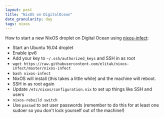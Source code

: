 ```yaml
---
layout: post
title: "NixOS on DigitalOcean"
date_granularity: day
tags: nixos
---
```


How to start a new NixOS droplet on Digital Ocean using
[nixos-infect](https://github.com/elitak/nixos-infect):

* Start an Ubuntu 16.04 droplet
* Enable ipv6
* Add your key to `~/.ssh/authorized_keys` and SSH in as root
* `wget https://raw.githubusercontent.com/elitak/nixos-infect/master/nixos-infect`
* `bash nixos-infect`
* NixOS will install (this takes a little while) and the machine will reboot.
* SSH in as root again
* Update `/etc/nixos/configuration.nix` to set up things like SSH and users
* `nixos-rebuild switch`
* Use `passwd` to set user passwords (remember to do this for at least one
  sudoer so you don't lock yourself out of the machine!)
